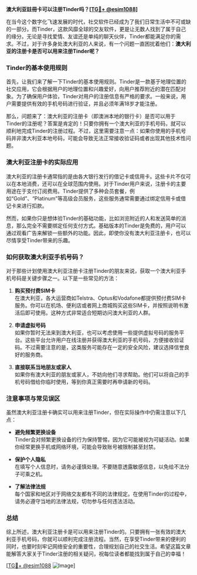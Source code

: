 **澳大利亚註冊卡可以注册Tinder吗？[[TG💪+ @esim1088](https://t.me/s/esim1088)]**

在当今这个数字化飞速发展的时代，社交软件已经成为了我们日常生活中不可或缺的一部分。而Tinder，这款风靡全球的交友软件，更是让无数人找到了属于自己的缘分。无论是寻找爱情、友谊还是单纯的聊天伙伴，Tinder都能满足你的需求。不过，对于许多身处澳大利亚的人来说，有一个问题一直困扰着他们：**澳大利亚的注册卡是否可以用来注册Tinder呢？**

### Tinder的基本使用规则

首先，让我们来了解一下Tinder的基本使用规则。Tinder是一款基于地理位置的社交应用，它会根据用户的地理位置和兴趣爱好，向用户推荐附近的潜在匹配对象。为了确保用户体验，Tinder对用户的注册信息有严格的要求。一般来说，用户需要提供有效的手机号码进行验证，并且必须年满18岁才能注册。

那么，问题来了：澳大利亚的注册卡（即澳洲本地的银行卡）是否可以用于Tinder的注册呢？答案是肯定的！只要你拥有一个澳大利亚的手机号码，就可以顺利地完成Tinder的注册过程。不过，这里需要注意一点：如果你使用的手机号码并非澳大利亚本地号码，可能会导致无法正常接收验证码或者出现其他技术性问题。

### 澳大利亚注册卡的实际应用

澳大利亚的注册卡通常指的是由各大银行发行的借记卡或信用卡。这些卡片不仅可以在本地消费，还可以在全球范围内使用。对于Tinder用户来说，注册卡的主要用途在于支付订阅费用。Tinder提供了多种会员套餐，例如“Gold”、“Platinum”等高级会员服务，这些服务通常需要通过绑定信用卡或借记卡来进行扣款。

然而，如果你只是想体验Tinder的基础功能，比如浏览附近的人和发送简单的消息，那么完全不需要绑定任何支付方式。基础版本的Tinder是免费的，用户可以通过观看广告来解锁一些额外的功能。因此，即使你没有澳大利亚注册卡，也可以尽情享受Tinder带来的乐趣。

### 如何获取澳大利亚手机号码？

对于那些计划使用澳大利亚注册卡注册Tinder的朋友来说，获取一个澳大利亚手机号码是关键步骤之一。以下是一些常见的方法：

1. **购买预付费SIM卡**  
   在澳大利亚，各大运营商如Telstra、Optus和Vodafone都提供预付费SIM卡服务。你可以在机场、便利店或者网上商城购买这些SIM卡，并按照说明书激活后即可使用。这种方式非常适合短期访问澳大利亚的人群。

2. **申请虚拟号码**  
   如果你暂时无法来到澳大利亚，也可以考虑使用一些提供虚拟号码的服务平台。这些平台允许用户在线注册并获得澳大利亚的手机号码，方便接收验证码。不过需要注意的是，这类服务可能存在一定的安全风险，建议选择信誉良好的服务商。

3. **直接联系当地朋友或家人**  
   如果你有澳大利亚的朋友或家人，不妨向他们寻求帮助。他们可以将自己的手机号码借给你临时使用，等到你真正需要时再申请新的号码。

### 注意事项与常见误区

虽然澳大利亚注册卡确实可以用来注册Tinder，但在实际操作中仍需注意以下几点：

- **避免频繁更换设备**  
  Tinder会对频繁更换设备的行为保持警惕，因为它可能被视为可疑活动。如果你经常更换手机或网络环境，可能会导致账号被限制甚至封禁。

- **保护个人隐私**  
  在填写个人信息时，请务必谨慎处理。不要随意透露敏感信息，以免给不法分子可乘之机。

- **了解法律法规**  
  每个国家和地区对于网络交友都有不同的法律规定。在使用Tinder的过程中，请务必遵守当地的法律法规，切勿参与任何违法活动。

### 总结

综上所述，澳大利亚注册卡是可以用来注册Tinder的。只要拥有一张有效的澳大利亚手机号码，你就可以顺利完成注册流程。当然，在享受Tinder带来的便利的同时，也要时刻牢记网络安全的重要性，合理规划自己的社交生活。希望这篇文章能解答大家关于Tinder注册的相关疑问，祝每位读者都能找到属于自己的幸福！

[[TG💪+ @esim1088](https://t.me/s/esim1088) ![Image](https://i.postimg.cc/4NQfJmqS/Snipaste-2025-05-13-00-14-12.png)]